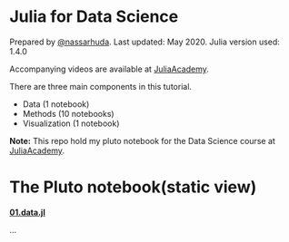 # Julia for Data Science

Prepared by [@nassarhuda](https://github.com/nassarhuda). Last updated: May 2020. Julia version used: 1.4.0

Accompanying videos are available at [JuliaAcademy](https://juliaacademy.com/p/julia-for-data-science).

There are three main components in this tutorial.

- Data (1 notebook)
- Methods (10 notebooks)
- Visualization (1 notebook)

**Note:** This repo hold my pluto notebook for the Data Science course at [JuliaAcademy](https://juliaacademy.com/p/julia-for-data-science).

# The Pluto notebook(static view)

[**01.data.jl**](https://htmlpreview.github.io/?https://raw.githubusercontent.com/rfhklwt/DataScience/master/html/01.Data.jl.html)

...

